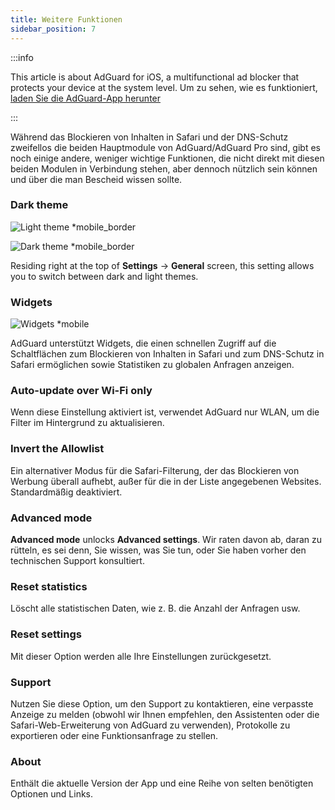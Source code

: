 ```yaml
---
title: Weitere Funktionen
sidebar_position: 7
---
```


:::info

This article is about AdGuard for iOS, a multifunctional ad blocker that protects your device at the system level. Um zu sehen, wie es funktioniert, [laden Sie die AdGuard-App herunter](https://agrd.io/download-kb-adblock)

:::

Während das Blockieren von Inhalten in Safari und der DNS-Schutz zweifellos die beiden Hauptmodule von AdGuard/AdGuard Pro sind, gibt es noch einige andere, weniger wichtige Funktionen, die nicht direkt mit diesen beiden Modulen in Verbindung stehen, aber dennoch nützlich sein können und über die man Bescheid wissen sollte.

### **Dark theme**

![Light theme \*mobile\_border](https://cdn.adtidy.org/blog/new/26vo4homelight.jpeg)

![Dark theme \*mobile\_border](https://cdn.adtidy.org/blog/new/bgko8homedark.jpeg)

Residing right at the top of **Settings** → **General** screen, this setting allows you to switch between dark and light themes.

### **Widgets**

![Widgets \*mobile](https://cdn.adtidy.org/public/Adguard/Release_notes/iOS/v4.0/widget_en.jpg)

AdGuard unterstützt Widgets, die einen schnellen Zugriff auf die Schaltflächen zum Blockieren von Inhalten in Safari und zum DNS-Schutz in Safari ermöglichen sowie Statistiken zu globalen Anfragen anzeigen.

### **Auto-update over Wi-Fi only**

Wenn diese Einstellung aktiviert ist, verwendet AdGuard nur WLAN, um die Filter im Hintergrund zu aktualisieren.

### **Invert the Allowlist**

Ein alternativer Modus für die Safari-Filterung, der das Blockieren von Werbung überall aufhebt, außer für die in der Liste angegebenen Websites. Standardmäßig deaktiviert.

### **Advanced mode**

**Advanced mode** unlocks **Advanced settings**. Wir raten davon ab, daran zu rütteln, es sei denn, Sie wissen, was Sie tun, oder Sie haben vorher den technischen Support konsultiert.

### **Reset statistics**

Löscht alle statistischen Daten, wie z. B. die Anzahl der Anfragen usw.

### **Reset settings**

Mit dieser Option werden alle Ihre Einstellungen zurückgesetzt.

### **Support**

Nutzen Sie diese Option, um den Support zu kontaktieren, eine verpasste Anzeige zu melden (obwohl wir Ihnen empfehlen, den Assistenten oder die Safari-Web-Erweiterung von AdGuard zu verwenden), Protokolle zu exportieren oder eine Funktionsanfrage zu stellen.

### **About**

Enthält die aktuelle Version der App und eine Reihe von selten benötigten Optionen und Links.
